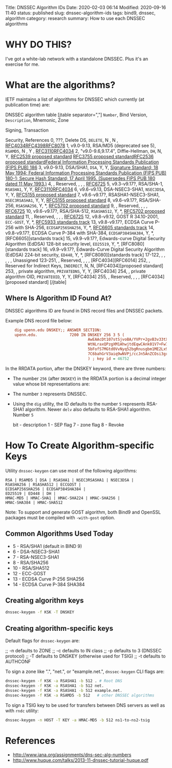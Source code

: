 Title: DNSSEC Algorithm IDs
Date: 2020-02-03 06:14
Modified: 2020-09-16 11:40
status: published
slug: dnssec-algorithm-ids
tags: bind9, dnssec, algorithm
category: research
summary: How to use each DNSSEC algorithms

WHY DO THIS?
============
I've got a white-lab network with a standalone DNSSEC.  Plus it's an exercise for me.


What are the algorithms?
========================

IETF maintains a list of algorithms for DNSSEC which currently (at publication time) are:

DNSSEC algorithm table
[jtable separator=","]
<code>Number</code>, Bind Version, <code>Description</code>, Mnemonic, Zone <p>Signing, Transaction<p>Security, References
0, ???, Delete DS, `DELETE`, N , N , [RFC4034](https://tools.ietf.org/html/rfc4034)[RFC4398](https://tools.ietf.org/html/rfc4398)[RFC8078](https://tools.ietf.org/html/rfc8078)
1, v9.0-9.13, RSA/MD5 (deprecated see 5), `RSAMD5`, N , Y , [RFC3110](https://tools.ietf.org/html/rfc3110)[RFC4034](https://tools.ietf.org/html/rfc4034)
2, "v9.0-9.6,9.17.4", Diffie-Hellman, `DH`, N, Y, [RFC2539 proposed standard](https://tools.ietf.org/html/rfc2539) [RFC3755 proposed standard](https://tools.ietf.org/html/rfc3755)[RFC2536 proposed standard](https://tools.ietf.org/html/rfc2536)[Federal Information Processing Standards Publication (FIPS PUB) 186](https://doi.org/10.6028/NIST.FIPS.186-4)
3, v9.0-9.13, DSA/SHA1, `DSA`, Y, Y, [Signature Standard; 18 May 1994; Federal Information Processing Standards Publication (FIPS PUB) 180-1; Secure Hash Standard; 17 April 1995. (Supersedes FIPS PUB 180 dated 11 May 1993.)](https://doi.org/10.6028/NIST.FIPS.180-4)
4, , Reserved, , , , [RFC6725](https://tools.ietf.org/html/rfc6725)
5, v9.3-v9.17?, RSA/SHA-1, `RSASHA1`, Y, Y, [RFC3110](https://tools.ietf.org/html/rfc3110)[RFC4034](https://tools.ietf.org/html/rfc4034)
6, v9.6-v9.13, DSA-NSEC3-SHA1, `NSEC3DSA`, Y, Y, [RFC5155 proposed standard](https://tools.ietf.org/html/rfc5155)
7, v9.6-v9.17?, RSASHA1-NSEC3-SHA1, `NSEC3RSASHA1`, Y, Y, [RFC5155 proposed standard](https://tools.ietf.org/html/rfc5155)
8, v9.6-v9.17?, RSA/SHA-256, `RSASHA256`, Y, \*, [RFC5702 proposed standard](https://tools.ietf.org/html/rfc5702)
9, , Reserved, , , , [RFC6725](https://tools.ietf.org/html/rfc6725)
10, v9.6-v9.17?, RSA/SHA-512, `RSASHA512`, Y, \*, [RFC5702 proposed standard](https://tools.ietf.org/html/rfc5702)
11, , Reserved, , , , [RFC6725](https://tools.ietf.org/html/rfc6725)
12, v9.8-v9.12, GOST R 34.10-2001, `ECC-GOST`, Y, \*, [RFC5933 standards track](https://tools.ietf.org/html/rfc5933)
13, v9.8-v9.17?, ECDSA Curve P-256 with SHA-256, `ECDSAP256SHA256`, Y, \*, [RFC6605 standards track](https://tools.ietf.org/html/rfc6605)
14, v9.8-v9.17?, ECDSA Curve P-384 with SHA-384, `ECDSAP384SHA384`, Y, \*, [RFC6605][standards track]
15, v9.9-v9.17?, Edwards-curve Digital Security Algorithm (EdDSA) 128-bit security level, `ED25519`, Y, \*, [RFC8080][standards track]
16, v9.9-v9.17?, Edwards-Curve Digital Security Algorithm (EdDSA) 224-bit security, `ED448`, Y, \*, [RFC8080][standards track]
17-122, , , , , , Unassigned
123-251, , Reserved, , , , [RFC4034][RFC6014]
252, , Reserved for Indirect Keys, `INDIRECT`, N, N, [RFC4034][proposed standard]
253, , private algorithm, `PRIVATEDNS`, Y, Y, [RFC4034]
254, , private algorithm OID, `PRIVATEOID`, Y, Y, [RFC4034]
255, , Reserved, , , , [RFC4034][proposed standard]
[/jtable]

Where Is Algorithm ID Found At?
-------------------------------
DNSSEC algorithms ID are found in DNS record files and DNSSEC packets.

Example DNS record file below:

```cfg
    dig upenn.edu DNSKEY;; ANSWER SECTION:
    upenn.edu.              7200 IN DNSKEY 256 3 5 (
                                    AwEAAcDt107stSjvoBA/YVPr+2gvB3v33tXr7ROZ/Jqm
                                    WtNLraxQPzgXM1AhwjtdEqwCAnk01V7+Fw7K94sh6jpI
                                    5bFofS7MGtd0VvNyq52bgRnusgbm1ME2Lx9+o3fy9ppv
                                    7C6bahGrV3aiq9wNVPj/ccJn5AnZCOsi3grVsj6izCYH
                                    ) ; key id = 46752
```

In the RRDATA portion, after the DNSKEY keyword, there are three numbers:

* The number <code>256</code> (after <code>DNSKEY</code>) in the RRDATA portion is a decimal integer value whose bit representations are:
* The number <code>3</code> represents DNSSEC.
* Using the <code>dig</code> utility, the ID defaults to the number <code>5</code> represents RSA-SHA1 algorithm.  Newer <code>delv</code> also defaults to RSA-SHA1 algorithm.  Number <code>5</code>


    bit  - description
    1    - SEP flag
    7    - zone flag
    8    - Revoke


How To Create Algorithm-specific Keys
=====================================

Utility <code>dnssec-keygen</code> can use most of the following algorithms:

    RSA | RSAMD5 | DSA | RSASHA1 | NSEC3RSASHA1 | NSEC3DSA |
    RSASHA256 | RSASHA512 | ECCGOST |
    ECDSAP256SHA256 | ECDSAP384SHA384 |
    ED25519 | ED448 | DH |
    HMAC-MD5 | HMAC-SHA1 | HMAC-SHA224 | HMAC-SHA256 |
    HMAC-SHA384 | HMAC-SHA512

Note: To support and generate GOST algorithm, both Bind9 and OpenSSL packages must be compiled with <code>-with-gost</code> option.

Common Algorithms Used Today
----------------------------

* 5 - RSA/SHA1 (default in BIND 9)
* 6 - DSA-NSEC3-SHA1
* 7 - RSA-NSEC3-SHA1
* 8 - RSA/SHA256
* 10 - RSA/SHA512
* 12 - ECC-GOST
* 13 - ECDSA Curve P-256 SHA256
* 14 - ECDSA Curve P-384 SHA384

Creating algorithm keys
-----------------------

```bash
dnssec-keygen -f KSK -T DNSKEY
```

Creating algorithm-specific keys
--------------------------------

Default flags for <code>dnssec-keygen</code> are:

  ;; -n defaults to ZONE
  ;; -c defaults to IN class
  ;; -p defaults to 3 (DNSSEC protocol)
  ;; -T defaults to DNSKEY (otherwise used for TSIG)
  ;; -t defaults to AUTHCONF

To sign a zone like ".", "net.", or "example.net.", <code>dnssec-keygen</code>
CLI flags are:

```bash
dnssec-keygen -f KSK -a RSASHA1 -b 512 . # Root DNS
dnssec-keygen -f KSK -a RSASHA1 -b 512 net.
dnssec-keygen -f KSK -a RSASHA1 -b 512 example.net.
dnssec-keygen -f KSK -a RSAMD5 -b 512   # other DNSSEC algorithms
```

To sign a TSIG key to be used for transfers between DNS servers as well as with <code>rndc</code> utility:

```bash
dnssec-keygen -n HOST -T KEY -a HMAC-MD5 -b 512 ns1-to-ns2-tsig
```

References
==========

* http://www.iana.org/assignments/dns-sec-alg-numbers
* http://www.huque.com/talks/2013-11-dnssec-tutorial-huque.pdf

